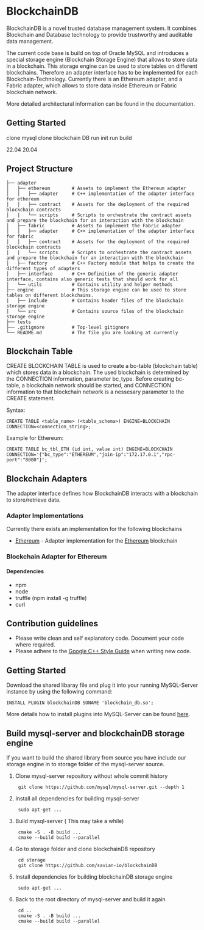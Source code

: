 # BlockchainDB
BlockchainDB is a novel trusted database management system. It combines Blockchain and Database technology to provide trustworthy and auditable data management.

The current code base is build on top of Oracle MySQL and introduces a special storage engine (Blockchain Storage Engine) that allows to store data in a blockchain. This storage engine can be used to store tables on different blockchains. Therefore an adapter interface has to be implemented for each Blockchain-Technology. Currently there is an Ethereum adapter, and a Fabric adapter, which allows to store data inside Ethereum or Fabric blockchain network.

More detailed architectural information can be found in the documentation.

## Getting Started

clone mysql
clone blockchain DB
run init
run build

22.04
20.04

## Project Structure

```
├── adapter
│   ├── ethereum        # Assets to implement the Ethereum adapter
│   │   ├── adapter     # C++ implementation of the adapter interface for ethereum
│   │   ├── contract    # Assets for the deployment of the required blockchain contracts
│   |   └── scripts     # Scripts to orchestrate the contract assets and prepare the blockchain for an interaction with the blockchain
│   ├── fabric          # Assets to implement the Fabric adapter
│   │   ├── adapter     # C++ implementation of the adapter interface for fabric
│   │   ├── contract    # Assets for the deployment of the required blockchain contracts
│   |   └── scripts     # Scripts to orchestrate the contract assets and prepare the blockchain for an interaction with the blockchain
│   ├── factory         # C++ Factory module that helps to create the different types of adapters
│   ├── interface       # C++ Definition of the generic adapter interface, contains also generic tests that should work for all
│   └── utils           # Contains utility and helper methods
├── engine              # This storage engine can be used to store tables on different blockchains.
|   ├── include         # Contains header files of the blockchain storage engine
|   └── src             # Contains source files of the blockchain storage engine
├── tests
├── .gitignore          # Top-level gitignore
└── README.md           # The file you are looking at currently
```

## Blockchain Table

CREATE BLOCKCHAIN TABLE is used to create a bc-table (blockchain table) which stores data in a blockchain. The used blockchain is determined by the CONNECTION information, parameter bc_type. Before creating bc-table, a blockchain network should be started, and CONNECTION information to that blockchain network is a nessesary parameter to the CREATE statement.

Syntax:

    CREATE TABLE <table_name> (<table_schema>) ENGINE=BLOCKCHAIN CONNECTION=<connection_string>;

Example for Ethereum:

    CREATE TABLE bc_tbl_ETH (id int, value int) ENGINE=BLOCKCHAIN CONNECTION='{"bc_type":"ETHEREUM","join-ip":"172.17.0.1","rpc-port":"8000"}';

## Blockchain Adapters

The adapter interface defines how BlockchainDB interacts with a blockchain to store/retrieve data.

### Adapter Implementations

Currently there exists an implementation for the following blockchains

-   [Ethereum](ethereum) - Adapter implementation for the [Ethereum](https://ethereum.org/) blockchain

### Blockchain Adapter for Ethereum

#### Dependencies
- npm
- node
- truffle (npm install -g truffle)
- curl

## Contribution guidelines
* Please write clean and self explanatory code. Document your code where required.
* Please adhere to the [Google C++ Style Guide](https://google.github.io/styleguide/cppguide.html) when writing new code.

## Getting Started
Download the shared libaray file and plug it into your running MySQL-Server instance by using the following command:

    INSTALL PLUGIN blockchainDB SONAME 'blockchain_db.so';

More details how to install plugins into MySQL-Server can be found [here](https://dev.mysql.com/doc/refman/8.0/en/plugin-loading.html#server-plugin-installing-install-plugin).


## Build mysql-server and blockchainDB storage engine
If you want to build the shared library from source you have include our storage engine in to storage folder of the mysql-server source.

1. Clone mysql-server repository without whole commit history

        git clone https://github.com/mysql/mysql-server.git --depth 1

2. Install all dependencies for building mysql-server

        sudo apt-get ...

3. Build mysql-server ( This may take a while)

        cmake -S . -B build ...
        cmake --build build --parallel

4. Go to storage folder and clone blockchainDB repository

        cd storage
        git clone https://github.com/savian-io/blockchainDB

5. Install dependencies for building blockchainDB storage engine

        sudo apt-get ...

6. Back to the root directory of mysql-server and build it again

        cd ..
        cmake -S . -B build ...
        cmake --build build --parallel

